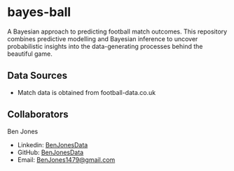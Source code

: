 # bayes-ball
A Bayesian approach to predicting football match outcomes. This repository combines predictive modelling and Bayesian inference to uncover probabilistic insights into the data-generating processes behind the beautiful game.

## Data Sources
 - Match data is obtained from football-data.co.uk

## Collaborators
Ben Jones
- Linkedin: [BenJonesData](https://www.linkedin.com/in/benjonesdata/)
- GitHub: [BenJonesData](https://github.com/BenJonesData)
- Email: BenJones1479@gmail.com

